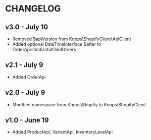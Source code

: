 CHANGELOG
=========

v3.0 - July 10
--------------
* Removed $apiVersion from Knops\ShopifyClient\ApiClient
* Added optional DateTimeInterface $after to OrderApi::findUnfulfilledOrders

v2.1 - July 9
----
* Added OrderApi

v2.0 - July 9
-------------
* Modified namespace from Knops\Shopify to Knops\ShopifyClient

v1.0 - June 19
--------------
* Added ProductApi, VariantApi, InventoryLevelApi